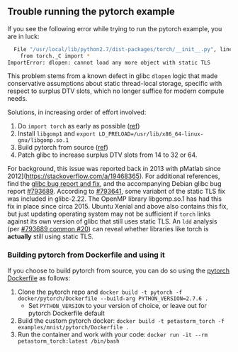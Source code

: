 
## Trouble running the pytorch example

If you see the following error while trying to run the pytorch example, you are in luck:
```bash
  File "/usr/local/lib/python2.7/dist-packages/torch/__init__.py", line 80, in <module>
    from torch._C import *
ImportError: dlopen: cannot load any more object with static TLS
```

This problem stems from a known defect in glibc `dlopen` logic that made conservative
assumptions about static thread-local storage, specific with respect to surplus
DTV slots, which no longer suffice for modern compute needs.

Solutions, in increasing order of effort involved:
1. Do `import torch` as early as possible ([ref](https://github.com/tensorflow/models/issues/523#issuecomment-272754029))
2. Install `libgomp1` and `export LD_PRELOAD=/usr/lib/x86_64-linux-gnu/libgomp.so.1`
3. Build pytorch from source ([ref](https://github.com/pytorch/pytorch/issues/643))
4. Patch glibc to increase surplus DTV slots from 14 to 32 or 64.

For background, this issue was reported back in 2013 with pMatlab since 2012](https://stackoverflow.com/a/19468365).
For additional references, find the [glibc bug report and fix](https://sourceware.org/bugzilla/show_bug.cgi?id=17620),
and the accompanying Debian glibc bug report [#793689](https://bugs.debian.org/cgi-bin/bugreport.cgi?bug=793689).
According to [#793641](https://bugs.debian.org/cgi-bin/bugreport.cgi?bug=793641),
some variabnt of the static TLS fix was included in glibc-2.22.
The OpenMP library libgomp.so.1 has had this fix in place since circa 2015.
Ubuntu Xenial and above also contains this fix, but just updating operating system
may not be sufficient if `torch` links against its own version of glibc that
still uses static TLS.
An `ldd` analysis (per [#793689 common #20](https://bugs.debian.org/cgi-bin/bugreport.cgi?bug=793689#24))
can reveal whether libraries like torch is __actually__ still using static TLS.

### Building pytorch from Dockerfile and using it

If you choose to build pytorch from source, you can do so using the
[pytorch Dockerfile](https://github.com/pytorch/pytorch/blob/master/docker/pytorch/Dockerfile) as follows:

1. Clone the pytorch repo and `docker build -t pytorch -f docker/pytorch/Dockerfile --build-arg PYTHON_VERSION=2.7.6 .`
    * Set `PYTHON_VERSION` to your version of choice, or leave out for pytorch Dockerfile default
2. Build the custom pytorch docker: `docker build -t petastorm_torch -f examples/mnist/pytorch/Dockerfile .`
3. Run the container and work with your code: `docker run -it --rm petastorm_torch:latest /bin/bash`
